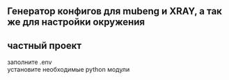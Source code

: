 ## Генератор конфигов для mubeng и XRAY, а так же для настройки окружения 
## частный проект   

заполните .env  
установите необходимые python модули  


 
